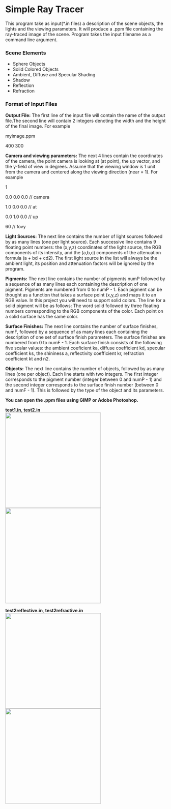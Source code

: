 # Simple Ray Tracer
This program take as input(*.in files) a description of the scene objects, the lights and the viewing parameters. It will produce a .ppm file containing the ray-traced image of the scene. Program takes the input filename as a command line argument.
### Scene Elements ###
- Sphere Objects
- Solid Colored Objects
- Ambient, Diffuse and Specular Shading
- Shadow
- Reflection
- Refraction
### Format of Input Files ###
**Output File:**  The first line of the input file will contain the name of the output file.The second line will contain 2 integers denoting the width and the height of the final image. For example

myimage.ppm

400 300

**Camera and viewing parameters:** The next 4 lines contain the coordinates of the camera, the point camera is looking at (at point), the up vector, and the y-field of view in degrees. Assume that the viewing window is 1 unit from the camera and centered along the viewing direction (near = 1). For example

1

0.0 0.0 0.0 // camera

1.0 0.0 0.0 // at

0.0 1.0 0.0 // up

60 // fovy

**Light Sources:** The next line contains the number of light sources followed by as many lines (one per light source). Each successive line contains 9 floating point numbers: the (x,y,z) coordinates of the light source, the RGB components of its intensity, and the (a,b,c) components of the attenuation formula (a + bd + cd2). The first light source in the list will always be the
ambient light, its position and attenuation factors will be ignored by the program.

**Pigments:** The next line contains the number of pigments numP followed by a sequence of as many lines each containing the description of one pigment. Pigments are numbered from 0 to numP - 1. Each pigment can be thought as a function that takes a surface point (x,y,z)
and maps it to an RGB value. In this project you will need to support solid colors. The line for a solid pigment will be as follows: The word solid followed by three floating numbers corresponding to the RGB components of the color. Each point on a solid surface has the
same color.

**Surface Finishes:** The next line contains the number of surface finishes, numF, followed by a sequence of as many lines each containing the description of one set of surface finish parameters. The surface finishes are numbered from 0 to numF - 1. Each surface finish consists of the following five scalar values: the ambient coeficient ka, diffuse coefficient kd, specular
coefficient ks, the shininess a, reflectivity coefficient kr, refraction coefficient kt and n2.

**Objects:** The next line contains the number of objects, followed by as many lines (one per object).
Each line starts with two integers. The first integer corresponds to the pigment number
(integer between 0 and numP - 1) and the second integer corresponds to the surface finish
number (between 0 and numF - 1). This is followed by the type of the object and its
parameters.

**You can open the .ppm files using GIMP or Adobe Photoshop.**

**test1.in**, **test2.in**   
<img src="https://media.giphy.com/media/H42cE4itCKx1yNGMyV/giphy.gif" width="300" height="300" />
<img src="https://media.giphy.com/media/H54eFAftn4snAdz5r6/giphy.gif" width="300" height="300" />

**test2reflective.in**, **test2refractive.in**   
<img src="https://media.giphy.com/media/YQ4qknx4BtDNubEXdd/giphy.gif" width="300" height="300" />
<img src="https://media.giphy.com/media/lNQuTOAEYRf9FK15pg/giphy.gif" width="300" height="300" />
